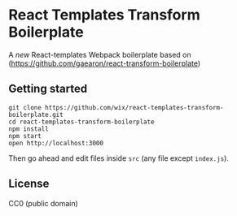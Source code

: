 React Templates Transform Boilerplate
=====================



A *new* React-templates Webpack boilerplate based on (https://github.com/gaearon/react-transform-boilerplate)

## Getting started

```
git clone https://github.com/wix/react-templates-transform-boilerplate.git
cd react-templates-transform-boilerplate
npm install
npm start
open http://localhost:3000
```

Then go ahead and edit files inside `src` (any file except `index.js`).

## License

CC0 (public domain)
